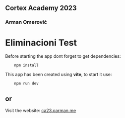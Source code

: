 
## **Cortex Academy 2023**
### **Arman Omerović**

# **Eliminacioni Test** 

Before starting the app dont forget to get dependencies:
```
    npm install
```

This app has been created using **vite**, to start it use:
```
    npm run dev
```

## **or**

Visit the website: [ca23.oarman.me](https://ca23.oarman.me)




